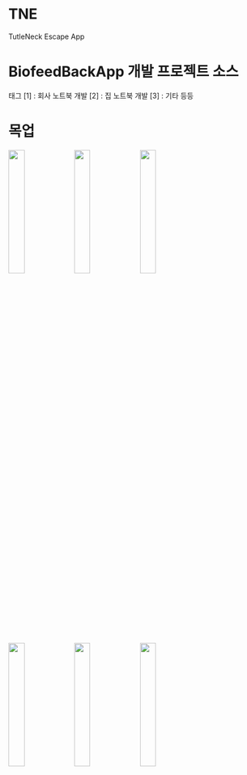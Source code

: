 # TNE
TutleNeck Escape App
# BiofeedBackApp 개발 프로젝트 소스
 태그 [1] : 회사 노트북 개발 [2] : 집 노트북 개발 [3] : 기타 등등
 
# 목업
<img width="25%" src="https://user-images.githubusercontent.com/62639477/154952606-8d8a1c0d-589b-4af3-a593-e707e08e1344.jpg"/>
<img width="25%" src="https://user-images.githubusercontent.com/62639477/154952607-b362c51c-5d83-46dc-9149-998080f51833.jpg"/>
<img width="25%" src="https://user-images.githubusercontent.com/62639477/154952610-a24de129-8ec9-4a6c-92f8-5bf947bf6d4a.jpg"/>
<img width="25%" src="https://user-images.githubusercontent.com/62639477/154952613-6638bc8d-557f-45a7-a72f-eb326b4894b0.jpg"/>
<img width="25%" src="https://user-images.githubusercontent.com/62639477/154952614-dddcfb18-2b87-4e44-b674-7c6dfe2eade5.jpg"/>
<img width="25%" src="https://user-images.githubusercontent.com/62639477/154952618-f546a3ab-4d08-4dcf-8b36-a549a3fd5442.jpg"/>
